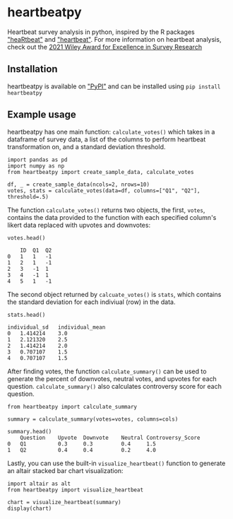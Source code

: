 # heartbeatpy

Heartbeat survey analysis in python, inspired by the R packages ["heaRtbeat"](https://rdrr.io/github/jpurl/heaRtbeat/f/README.md) and ["heartbeat"](https://patrickgreen93.github.io/Heartbeat/articles/Introduction.html). For more information on heartbeat analysis, check out the [2021 Wiley Award for Excellence in Survey Research](https://www.siop.org/Research-Publications/Items-of-Interest/ArtMID/19366/ArticleID/5052/SIOP-Award-Winners-Wiley-Award-for-Excellence-in-Survey-Research)

## Installation

heartbeatpy is available on ["PyPI"](https://pypi.org/project/heartbeatpy/) and can be installed using ``` pip install heartbeatpy ```


## Example usage

heartbeatpy has one main function: `calculate_votes()` which takes in a dataframe of survey data, a list of the columns to perform heartbeat transformation on, and a standard deviation threshold.

```
import pandas as pd
import numpy as np
from heartbeatpy import create_sample_data, calculate_votes

df, _ = create_sample_data(ncols=2, nrows=10)
votes, stats = calculate_votes(data=df, columns=["Q1", "Q2"], threshold=.5)
```

The function `calculate_votes()` returns two objects, the first, `votes`, contains the data provided to the function with each specified column's likert data replaced with upvotes and downvotes:

```
votes.head()

	ID	Q1	Q2
0	1	1	-1
1	2	1	-1
2	3	-1	1
3	4	-1	1
4	5	1	-1
```

The second object returned by `calcuate_votes()` is `stats`, which contains the standard deviation for each indiviual (row) in the data.

```
stats.head()

individual_sd	individual_mean
0	1.414214	3.0
1	2.121320	2.5
2	1.414214	2.0
3	0.707107	1.5
4	0.707107	1.5
```

After finding votes, the function `calculate_summary()` can be used to generate the percent of downvotes, neutral votes, and upvotes for each question. `calculate_summary()` also calculates controversy score for each question.

```
from heartbeatpy import calculate_summary

summary = calculate_summary(votes=votes, columns=cols)

summary.head()
	Question	Upvote	Downvote	Neutral	Controversy_Score
0	Q1			0.3		0.3			0.4		1.5	
1	Q2			0.4		0.4			0.2		4.0
```

Lastly, you can use the built-in `visualize_heartbeat()` function to generate an altair stacked bar chart visualization:

```
import altair as alt
from heartbeatpy import visualize_heartbeat

chart = visualize_heartbeat(summary)
display(chart)
```
